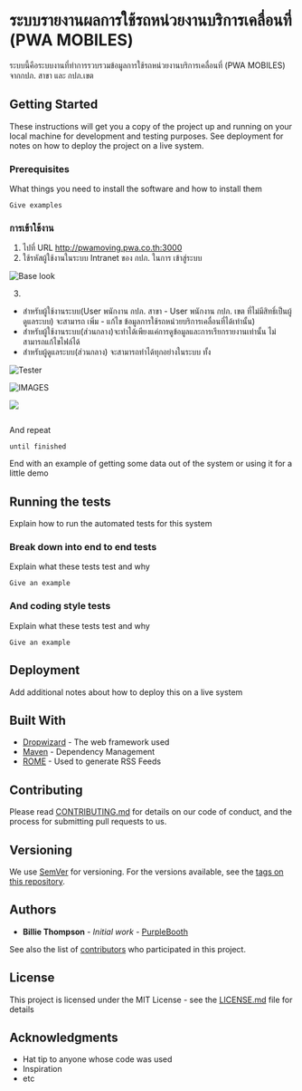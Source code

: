 # ระบบรายงานผลการใช้รถหน่วยงานบริการเคลื่อนที่ (PWA MOBILES)

ระบบนี้คือระบบงานที่ทำการรวบรวมข้อมูลการใช้รถหน่วยงานบริการเคลื่อนที่ (PWA MOBILES) จากกปภ. สาขา และ กปภ.เขต

## Getting Started

These instructions will get you a copy of the project up and running on your local machine for development and testing purposes. See deployment for notes on how to deploy the project on a live system.

### Prerequisites

What things you need to install the software and how to install them

```
Give examples
```

### การเข้าใช้งาน

1. ไปที่ URL http://pwamoving.pwa.co.th:3000 
2. ใช้รหัสผู้ใช้งานในระบบ Intranet ของ กปภ. ในการ เข้าสู่ระบบ

![Base look](https://github.com/icarus-sullivan/react-calendar-material/raw/master/images/base.jpg)

3. 
- สำหรับผู้ใช้งานระบบ(User พนักงาน กปภ. สาขา - User พนักงาน กปภ. เขต ที่ไม่มีสิทธิ์เป็นผู้ดูแลระบบ) จะสามารถ เพิ่ม - แก้ไข ข้อมูลการใช้รถหน่วยบริการเคลื่อนที่ได้เท่านั้น) 
 - สำหรับผู้ใช้งานระบบ(ส่วนกลาง)จะทำได้เพียงแค่การดูข้อมูลและการเรียกรายงานเท่านั้น ไม่สามารถแก้ไขไฟล์ได้
 - สำหรับผู้ดูแลระบบ(ส่วนกลาง) จะสามารถทำได้ทุกอย่างในระบบ ทั้ง


![Tester](https://img.pngio.com/bus-png-images-free-download-png-buses-1772_1106.png)

![IMAGES](https://deo.shopeemobile.com/shopee/shopee-mobilemall-live-sg/assets/ca5d12864c12916c05640b36e47ac5c9.png)

![](https://service.pwa.co.th/roomservice/logo_PWA.jpg)

```

```

And repeat

```
until finished
```

End with an example of getting some data out of the system or using it for a little demo

## Running the tests

Explain how to run the automated tests for this system

### Break down into end to end tests

Explain what these tests test and why

```
Give an example
```

### And coding style tests

Explain what these tests test and why

```
Give an example
```

## Deployment

Add additional notes about how to deploy this on a live system

## Built With

* [Dropwizard](http://www.dropwizard.io/1.0.2/docs/) - The web framework used
* [Maven](https://maven.apache.org/) - Dependency Management
* [ROME](https://rometools.github.io/rome/) - Used to generate RSS Feeds

## Contributing

Please read [CONTRIBUTING.md](https://gist.github.com/PurpleBooth/b24679402957c63ec426) for details on our code of conduct, and the process for submitting pull requests to us.

## Versioning

We use [SemVer](http://semver.org/) for versioning. For the versions available, see the [tags on this repository](https://github.com/your/project/tags). 

## Authors

* **Billie Thompson** - *Initial work* - [PurpleBooth](https://github.com/PurpleBooth)

See also the list of [contributors](https://github.com/your/project/contributors) who participated in this project.

## License

This project is licensed under the MIT License - see the [LICENSE.md](LICENSE.md) file for details

## Acknowledgments

* Hat tip to anyone whose code was used
* Inspiration
* etc
